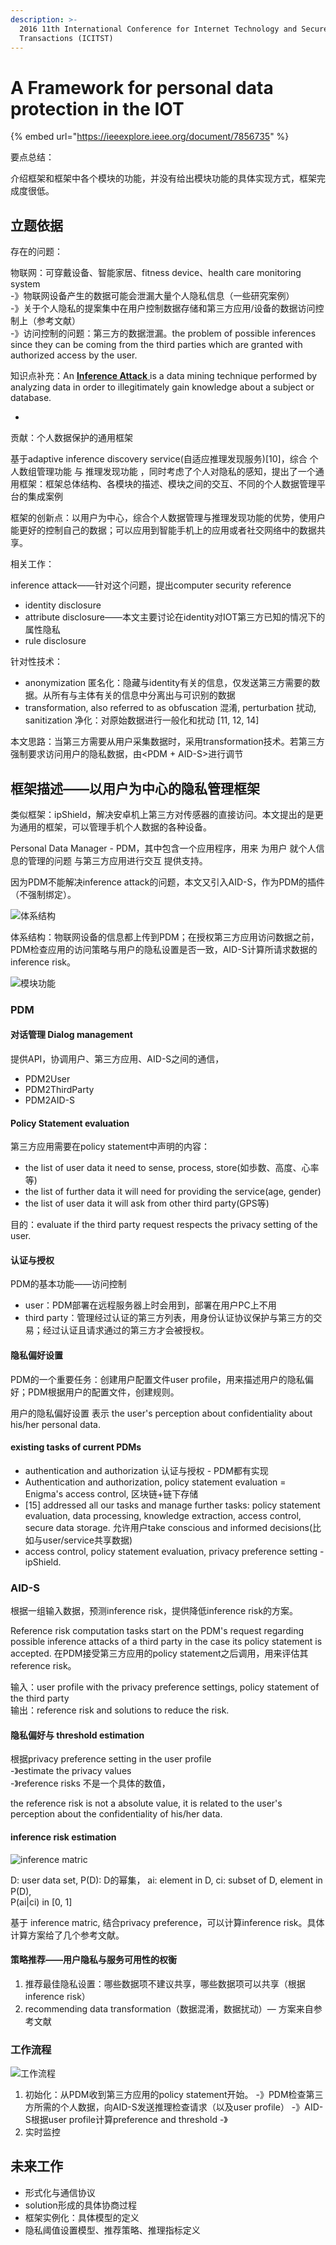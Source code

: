 ```yaml
---
description: >-
  2016 11th International Conference for Internet Technology and Secured
  Transactions (ICITST)
---
```


# A Framework for personal data protection in the IOT

{% embed url="https://ieeexplore.ieee.org/document/7856735" %}

要点总结：

介绍框架和框架中各个模块的功能，并没有给出模块功能的具体实现方式，框架完成度很低。

## 立题依据

存在的问题：

物联网：可穿戴设备、智能家居、fitness device、health care monitoring system  
 -》物联网设备产生的数据可能会泄漏大量个人隐私信息（一些研究案例）  
 -》关于个人隐私的提案集中在用户控制数据存储和第三方应用/设备的数据访问控制上（参考文献）  
 -》访问控制的问题：第三方的数据泄漏。the problem of possible inferences since they can be coming from the third parties which are granted with authorized access by the user.

知识点补充：An [**Inference Attack** ](https://en.wikipedia.org/wiki/Inference_attack)is a data mining technique performed by analyzing data in order to illegitimately gain knowledge about a subject or database.

* 
贡献：个人数据保护的通用框架

基于adaptive inference discovery service\(自适应推理发现服务\)\[10\]，综合 个人数组管理功能 与 推理发现功能 ，同时考虑了个人对隐私的感知，提出了一个通用框架：框架总体结构、各模块的描述、模块之间的交互、不同的个人数据管理平台的集成案例

框架的创新点：以用户为中心，综合个人数据管理与推理发现功能的优势，使用户能更好的控制自己的数据；可以应用到智能手机上的应用或者社交网络中的数据共享。

相关工作：

inference attack——针对这个问题，提出computer security reference

* identity disclosure
* attribute disclosure——本文主要讨论在identity对IOT第三方已知的情况下的属性隐私
* rule disclosure

针对性技术：

* anonymization 匿名化：隐藏与identity有关的信息，仅发送第三方需要的数据。从所有与主体有关的信息中分离出与可识别的数据
* transformation, also referred to as obfuscation 混淆, perturbation 扰动, sanitization 净化：对原始数据进行一般化和扰动 \[11, 12, 14\]

本文思路：当第三方需要从用户采集数据时，采用transformation技术。若第三方强制要求访问用户的隐私数据，由&lt;PDM + AID-S&gt;进行调节

## 框架描述——以用户为中心的隐私管理框架

类似框架：ipShield，解决安卓机上第三方对传感器的直接访问。本文提出的是更为通用的框架，可以管理手机个人数据的各种设备。

Personal Data Manager - PDM，其中包含一个应用程序，用来 为用户 就个人信息的管理的问题 与第三方应用进行交互 提供支持。

因为PDM不能解决inference attack的问题，本文又引入AID-S，作为PDM的插件（不强制绑定）。

![&#x4F53;&#x7CFB;&#x7ED3;&#x6784;](../.gitbook/assets/image.png)

体系结构：物联网设备的信息都上传到PDM；在授权第三方应用访问数据之前，PDM检查应用的访问策略与用户的隐私设置是否一致，AID-S计算所请求数据的inference risk。

![&#x6A21;&#x5757;&#x529F;&#x80FD;](../.gitbook/assets/image%20%2815%29.png)

### PDM

#### 对话管理 Dialog management

提供API，协调用户、第三方应用、AID-S之间的通信，

* PDM2User
* PDM2ThirdParty
* PDM2AID-S

#### Policy Statement evaluation

第三方应用需要在policy statement中声明的内容：

* the list of user data it need to sense, process, store\(如歩数、高度、心率等\)
* the list of further data it will need for providing the service\(age, gender\)
* the list of user data it will ask from other third party\(GPS等\)

目的：evaluate if the third party request respects the privacy setting of the user.

#### 认证与授权

PDM的基本功能——访问控制

* user：PDM部署在远程服务器上时会用到，部署在用户PC上不用
* third party：管理经过认证的第三方列表，用身份认证协议保护与第三方的交易；经过认证且请求通过的第三方才会被授权。

#### 隐私偏好设置

PDM的一个重要任务：创建用户配置文件user profile，用来描述用户的隐私偏好；PDM根据用户的配置文件，创建规则。

用户的隐私偏好设置 表示 the user's perception about confidentiality about his/her personal data.

#### existing tasks of current PDMs

* authentication and authorization 认证与授权 - PDM都有实现
* Authentication and authorization, policy statement evaluation = Enigma's access control, 区块链+链下存储
* \[15\] addressed all our tasks and manage further tasks: policy statement evaluation, data processing, knowledge extraction, access control, secure data storage. 允许用户take conscious and informed decisions\(比如与user/service共享数据\)
* access control, policy statement evaluation, privacy preference setting - ipShield.

### AID-S

根据一组输入数据，预测inference risk，提供降低inference risk的方案。

Reference risk computation tasks start on the PDM's request regarding possible inference attacks of a third party in the case its policy statement is accepted. 在PDM接受第三方应用的policy statement之后调用，用来评估其reference risk。

输入：user profile with the privacy preference settings, policy statement of the third party  
输出：reference risk and solutions to reduce the risk.

#### 隐私偏好与 threshold estimation

根据privacy preference setting in the user profile   
 -》estimate the privacy values  
 -》reference risks 不是一个具体的数值，

the reference risk is not a absolute value, it is related to the user's perception about the confidentiality of his/her data.

#### inference risk estimation

![inference matric](../.gitbook/assets/image%20%2810%29.png)

D: user data set, P\(D\): D的幂集， ai: element in D, ci: subset of D, element in P\(D\),  
P\(ai\|ci\) in \[0, 1\]

基于 inference matric, 结合privacy preference，可以计算inference risk。具体计算方案给了几个参考文献。

#### 策略推荐——用户隐私与服务可用性的权衡

1. 推荐最佳隐私设置：哪些数据项不建议共享，哪些数据项可以共享（根据inference risk）
2. recommending data transformation（数据混淆，数据扰动）— 方案来自参考文献

### 工作流程

![&#x5DE5;&#x4F5C;&#x6D41;&#x7A0B;](../.gitbook/assets/image%20%2818%29.png)

1. 初始化：从PDM收到第三方应用的policy statement开始。 -》PDM检查第三方所需的个人数据，向AID-S发送推理检查请求（以及user profile） -》AID-S根据user profile计算preference and threshold -》
2. 实时监控

## 未来工作

* 形式化与通信协议
* solution形成的具体协商过程
* 框架实例化：具体模型的定义
* 隐私阈值设置模型、推荐策略、推理指标定义



